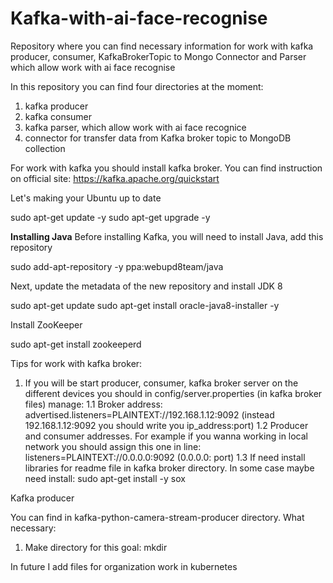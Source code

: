 # Kafka-with-ai-face-recognise
Repository where you can find necessary information for work with kafka producer, consumer, KafkaBrokerTopic to Mongo Connector and Parser which allow work with ai face recognise

In this repository you can find four directories at the moment: 
1. kafka producer
2. kafka consumer
3. kafka parser, which allow work with ai face recognice
4. connector for transfer data from Kafka broker topic to MongoDB collection

For work with kafka you should install kafka broker. You can find instruction on official site: https://kafka.apache.org/quickstart

Let's making your Ubuntu up to date

sudo apt-get update -y
sudo apt-get upgrade -y

<b>Installing Java</b>
Before installing Kafka, you will need to install Java, add this repository

sudo add-apt-repository -y ppa:webupd8team/java

Next, update the metadata of the new repository and install JDK 8

sudo apt-get update
sudo apt-get install oracle-java8-installer -y

Install ZooKeeper

sudo apt-get install zookeeperd

Tips for work with kafka broker:
1. If you will be start producer, consumer, kafka broker server on the different devices you should in config/server.properties (in kafka broker files) manage: 
  1.1 Broker address: advertised.listeners=PLAINTEXT://192.168.1.12:9092 (instead 192.168.1.12:9092 you should write you ip_address:port)
  1.2 Producer and consumer addresses. For example if you wanna working in local network you should assign this one in line: listeners=PLAINTEXT://0.0.0.0:9092 (0.0.0.0: port)
  1.3 If need install libraries for readme file in kafka broker directory. In some case maybe need install: sudo apt-get install -y sox

Kafka producer

You can find in kafka-python-camera-stream-producer directory. What necessary:
1. Make directory for this goal:
mkdir 

In future I add files for organization work in kubernetes
